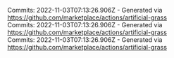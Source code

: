 Commits: 2022-11-03T07:13:26.906Z - Generated via https://github.com/marketplace/actions/artificial-grass
<br>
Commits: 2022-11-03T07:13:26.906Z - Generated via https://github.com/marketplace/actions/artificial-grass
<br>
Commits: 2022-11-03T07:13:26.906Z - Generated via https://github.com/marketplace/actions/artificial-grass
<br>
